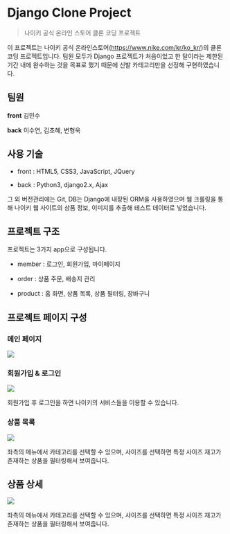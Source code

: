 # Django Clone Project
> 나이키 공식 온라인 스토어 클론 코딩 프로젝트

이 프로젝트는 나이키 공식 온라인스토어(https://www.nike.com/kr/ko_kr/)의 클론 코딩 프로젝트입니다. 팀원 모두가 Django 프로젝트가 처음이었고 한 달이라는 제한된 기간 내에 완수하는 것을 목표로 했기 때문에 신발 카테고리만을 선정해 구현하였습니다.

## 팀원

**front** 김민수

**back** 이수연, 김초혜, 변형욱

## 사용 기술

- front : HTML5, CSS3, JavaScript, JQuery

- back : Python3, django2.x, Ajax

그 외 버전관리에는 Git, DB는 Django에 내장된 ORM을 사용하였으며 웹 크롤링을 통해 나이키 웹 사이트의 상품 정보, 이미지를 추출해 테스트 데이터로 넣었습니다.

## 프로젝트 구조

프로젝트는 3가지 app으로 구성됩니다.

- member : 로그인, 회원가입, 마이페이지

- order : 상품 주문, 배송지 관리

- product : 홈 화면, 상품 목록, 상품 필터링, 장바구니

## 프로젝트 페이지 구성

### 메인 페이지

![](../readme_images/main.png)

### 회원가입 & 로그인

![](../readme_images/login.png)

회원가입 후 로그인을 하면 나이키의 서비스들을 이용할 수 있습니다.

### 상품 목록

![](../readme_images/product-list.png)

좌측의 메뉴에서 카테고리를 선택할 수 있으며, 사이즈를 선택하면 특정 사이즈 재고가 존재하는 상품을 필터링해서 보여줍니다.

## 상품 상세

![](../readme_images/product-detail.png)

좌측의 메뉴에서 카테고리를 선택할 수 있으며, 사이즈를 선택하면 특정 사이즈 재고가 존재하는 상품을 필터링해서 보여줍니다.